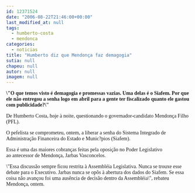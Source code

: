 ```yaml
---
id: 12371524
date: "2006-08-22T21:46:00+00:00"
last_modified_at: null
tags:
  - humberto-costa
  - mendonca
categories:
  - noticias
title: "Humberto diz que Mendonça faz demagogia"
sutia: null
chapeu: null
autor: null
imagem: null
---
```

<p><P><FONT face=Verdana><STRONG>\"O que temos visto é demagogia e promessas vazias. Uma delas é o Siafem. Por que ele não entregou a senha logo em abril para a gente ter fiscalizado quanto ele gastou com publicidade?\"</STRONG></FONT></P></p>
<p><P><FONT face=Verdana>De Humberto Costa, hoje à noite, questionando o governador-candidato Mendonça Filho (PFL). </FONT></P></p>
<p><P><FONT face=Verdana>O pefelista se comprometeu, ontem, a liberar a senha do Sistema Integrado de Administração Financeira do Estado e Munic?pios (Siafem). </FONT></P></p>
<p><P><FONT face=Verdana>Essa é uma das maiores cobranças feitas pela oposição no Poder Legislativo ao&nbsp;antecessor de Mendonça, Jarbas Vasconcelos.</FONT></P></p>
<p><P><FONT face=Verdana>\"Essa discussão sempre ficou restrita à Assembléia Legislativa. Nunca se trouxe esse debate para o Executivo. Jarbas nunca se opôs à abertura dos dados do Siafem. Se essa coisa não avançou foi uma ausência de decisão dentro da Assembléia\",&nbsp;rebateu Mendonça, ontem.&nbsp;</P></FONT> </p>
